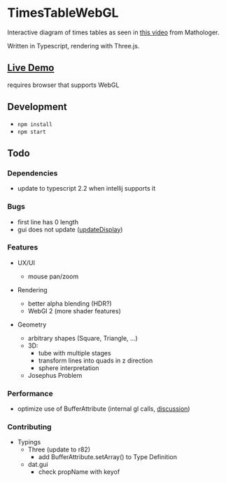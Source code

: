 # TimesTableWebGL
Interactive diagram of times tables as seen in [this video](https://www.youtube.com/watch?v=qhbuKbxJsk8) from Mathologer.

Written in Typescript, rendering with Three.js.

## [Live Demo](https://mathiaslengler.github.io/TimesTableWebGL/)

requires browser that supports WebGL

## Development
- `npm install`
- `npm start`

## Todo

### Dependencies
- update to typescript 2.2 when intellij supports it

### Bugs
- first line has 0 length
- gui does not update ([updateDisplay](https://workshop.chromeexperiments.com/examples/gui/#10--Updating-the-Display-Manually))

### Features
- UX/UI
  - mouse pan/zoom

- Rendering
  - better alpha blending (HDR?)
  - WebGl 2 (more shader features)

- Geometry
  - arbitrary shapes (Square, Triangle, ...)
  - 3D:
    - tube with multiple stages
    - transform lines into quads in z direction
    - sphere interpretation
  - Josephus Problem

### Performance
- optimize use of BufferAttribute (internal gl calls, [discussion](https://github.com/mrdoob/three.js/pull/9631))

### Contributing
- Typings
    - Three (update to r82)
      - add BufferAttribute.setArray() to Type Definition
    - dat.gui
      - check propName with keyof
